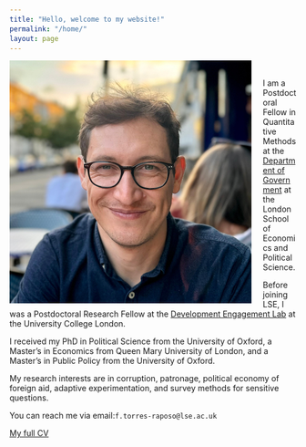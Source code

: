 ```yaml
---
title: "Hello, welcome to my website!"
permalink: "/home/"
layout: page
---
```


<img align="left" src="/Louisa.png" style="margin-right: 20px;">

<br> 

I am a Postdoctoral Fellow in Quantitative Methods at the [Department of Government](https://www.lse.ac.uk/government/people/academic-staff/felipe-torres-raposo) at the London School of Economics and Political Science.

Before joining LSE, I was a Postdoctoral Research Fellow at the [Development Engagement Lab](https://developmentcompass.org) at the University College London.

I received my PhD in Political Science from the University of Oxford, a Master’s in Economics from Queen Mary University of London, and a Master’s in Public Policy from the University of Oxford.

My research interests are in corruption, patronage, political economy of foreign aid, adaptive experimentation, and survey methods for sensitive questions. 

You can reach me via email:`f.torres-raposo@lse.ac.uk`

[My full CV](https://www.dropbox.com/scl/fi/45oaks8oukalk1v3ibgqp/CV_Felipe_Raposo.pdf?rlkey=tb15r384zadgjndlvvbpv7ysg&dl=0) 



